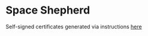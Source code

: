 # Space Shepherd

Self-signed certificates generated via instructions [here](http://www.akadia.com/services/ssh_test_certificate.html)
